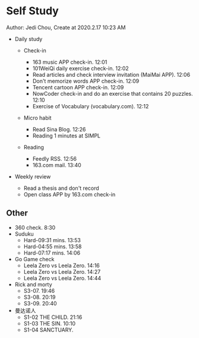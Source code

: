 # Self Study

Author: Jedi Chou, Create at 2020.2.17 10:23 AM

* Daily study
  * Check-in
    * 163 music APP check-in. 12:01
    * 101WeiQi daily exercise check-in. 12:02
    * Read articles and check interview invitation (MaiMai APP). 12:06
    * Don't memorize words APP check-in. 12:09
    * Tencent cartoon APP check-in. 12:09
    * NowCoder check-in and do an exercise that contains 20 puzzles. 12:10
    * Exercise of Vocabulary (vocabulary.com). 12:12

  * Micro habit
    * Read Sina Blog. 12:26
    * Reading 1 minutes at SIMPL

  * Reading
    * Feedly RSS. 12:56
    * 163.com mail. 13:40

* Weekly review
  * Read a thesis and don't record
  * Open class APP by 163.com check-in

## Other

* 360 check. 8:30
* Suduku
  * Hard-09:31 mins. 13:53
  * Hard-04:55 mins. 13:58
  * Hard-07:17 mins. 14:06
* Go Game check
  * Leela Zero vs Leela Zero. 14:16
  * Leela Zero vs Leela Zero. 14:27
  * Leela Zero vs Leela Zero. 14:44
* Rick and morty
  * S3-07. 19:46
  * S3-08. 20:19
  * S3-09. 20:40
* 曼达诺人
  * S1-02 THE CHILD. 21:16
  * S1-03 THE SIN. 10:10
  * S1-04 SANCTUARY.
